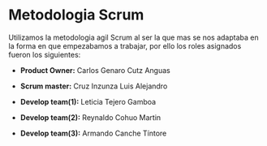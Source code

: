 # Metodologia Scrum

Utilizamos la metodologia agil Scrum al ser la que mas se nos adaptaba en la forma en que empezabamos a trabajar, por ello los roles asignados fueron los siguientes:

* **Product Owner:** Carlos Genaro Cutz Anguas

* **Scrum master:** Cruz Inzunza Luis Alejandro

* **Develop team(1):** Leticia Tejero Gamboa

* **Develop team(2):** Reynaldo Cohuo Martin

* **Develop team(3):** Armando Canche Tíntore